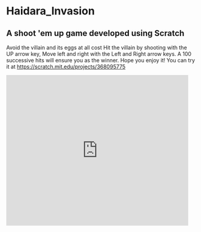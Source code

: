 # Haidara_Invasion
## A shoot 'em up game developed using Scratch
Avoid the villain and its eggs at all cost
Hit the villain by shooting with the UP arrow key, 
Move left and right with the Left and Right arrow keys. 
A 100 successive hits will ensure you as the winner. Hope you enjoy it!
You can try it at https://scratch.mit.edu/projects/368095775
<iframe src="https://scratch.mit.edu/projects/368095775/embed" allowtransparency="true" width="485" height="402" frameborder="0" scrolling="no" allowfullscreen></iframe>
